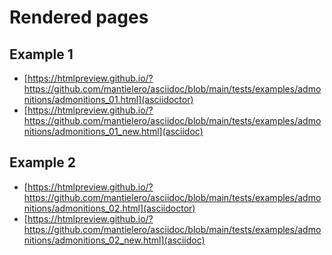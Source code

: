 # Rendered pages

## Example 1
- [https://htmlpreview.github.io/?https://github.com/mantielero/asciidoc/blob/main/tests/examples/admonitions/admonitions_01.html](asciidoctor)
- [https://htmlpreview.github.io/?https://github.com/mantielero/asciidoc/blob/main/tests/examples/admonitions/admonitions_01_new.html](asciidoc)

## Example 2
- [https://htmlpreview.github.io/?https://github.com/mantielero/asciidoc/blob/main/tests/examples/admonitions/admonitions_02.html](asciidoctor)
- [https://htmlpreview.github.io/?https://github.com/mantielero/asciidoc/blob/main/tests/examples/admonitions/admonitions_02_new.html](asciidoc)